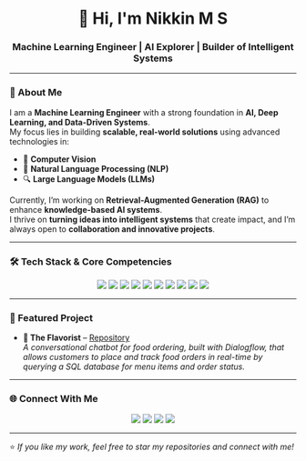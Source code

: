 <h1 align="center">👋 Hi, I'm Nikkin M S</h1>
<h3 align="center">Machine Learning Engineer | AI Explorer | Builder of Intelligent Systems</h3>

---

### 🚀 About Me  

I am a **Machine Learning Engineer** with a strong foundation in **AI, Deep Learning, and Data-Driven Systems**.  
My focus lies in building **scalable, real-world solutions** using advanced technologies in:  
- 🧠 **Computer Vision**  
- 💬 **Natural Language Processing (NLP)**  
- 🔍 **Large Language Models (LLMs)**  

Currently, I’m working on **Retrieval-Augmented Generation (RAG)** to enhance **knowledge-based AI systems**.  
I thrive on **turning ideas into intelligent systems** that create impact, and I’m always open to **collaboration and innovative projects**.  

---

### 🛠️ Tech Stack & Core Competencies  

<p align="center">
  <img src="https://img.shields.io/badge/Python-3776AB?style=flat-square&logo=python&logoColor=white"/>
  <img src="https://img.shields.io/badge/TensorFlow-FF6F00?style=flat-square&logo=tensorflow&logoColor=white"/>
  <img src="https://img.shields.io/badge/PyTorch-EE4C2C?style=flat-square&logo=pytorch&logoColor=white"/>
  <img src="https://img.shields.io/badge/scikit--learn-F7931E?style=flat-square&logo=scikit-learn&logoColor=white"/>
  <img src="https://img.shields.io/badge/Hugging%20Face-FFD046?style=flat-square&logo=huggingface&logoColor=black"/>
  <img src="https://img.shields.io/badge/Keras-D00000?style=flat-square&logo=keras&logoColor=white"/>
  <img src="https://img.shields.io/badge/Pandas-150458?style=flat-square&logo=pandas&logoColor=white"/>
  <img src="https://img.shields.io/badge/Numpy-013243?style=flat-square&logo=numpy&logoColor=white"/>
  <img src="https://img.shields.io/badge/OpenCV-5C3EE8?style=flat-square&logo=opencv&logoColor=white"/>
  <img src="https://img.shields.io/badge/Git-F05032?style=flat-square&logo=git&logoColor=white"/>
</p>

---

### 📌 Featured Project  

- **🍴 The Flavorist** – [Repository](https://github.com/Nikkin08/The-Flavorist)  
  _A conversational chatbot for food ordering, built with Dialogflow, that allows customers to place and track food orders in real-time by querying a SQL database for menu items and order status._  

---

### 🌐 Connect With Me  

<p align="center">
  <a href="mailto:nikkin.msn@gmail.com"><img src="https://img.shields.io/badge/Email-EA4335?style=for-the-badge&logo=gmail&logoColor=white"/></a>
  <a href="https://www.linkedin.com/in/nikkin-m-s"><img src="https://img.shields.io/badge/LinkedIn-0077b5?style=for-the-badge&logo=linkedin&logoColor=white"/></a>
  <a href="https://www.instagram.com/nik_.in"><img src="https://img.shields.io/badge/Instagram-E4405F?style=for-the-badge&logo=instagram&logoColor=white"/></a>
  <a href="https://www.reddit.com/u/nik_in"><img src="https://img.shields.io/badge/Reddit-FF4500?style=for-the-badge&logo=reddit&logoColor=white"/></a>
</p>

---

⭐️ *If you like my work, feel free to star my repositories and connect with me!*  
